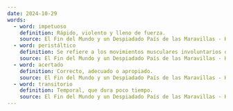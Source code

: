 ```yaml
---
date: 2024-10-29
words:
  - word: impetuoso
    definition: Rápido, violento y lleno de fuerza.
    source: El Fin del Mundo y un Despiadado País de las Maravillas - Haruki Murakami 
  - word: peristáltico
    definition: Se refiere a los movimientos musculares involuntarios que se producen en el tubo digestivo para mover los alimentos.
    source: El Fin del Mundo y un Despiadado País de las Maravillas - Haruki Murakami 
  - word: acertado
    definition: Correcto, adecuado o apropiado.
    source: El Fin del Mundo y un Despiadado País de las Maravillas - Haruki Murakami 
  - word: transitorio
    definition: Temporal, que dura poco tiempo.
    source: El Fin del Mundo y un Despiadado País de las Maravillas - Haruki Murakami 
---
```

